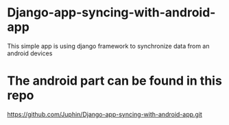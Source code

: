 # Django-app-syncing-with-android-app

This simple app is using django framework to synchronize data from an android devices

# The android part can be found in this repo

https://github.com/Juphin/Django-app-syncing-with-android-app.git
